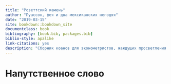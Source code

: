 ```yaml
--- 
title: "Розеттский камень"
author: "Пуассон, фея и два мексиканских негодяя"
date: "2019-03-15"
site: bookdown::bookdown_site
documentclass: book
bibliography: [book.bib, packages.bib]
biblio-style: apalike
link-citations: yes
description: "Сборник коанов для эконометристов, жаждущих просветления."
---
```


# Напутственное слово




